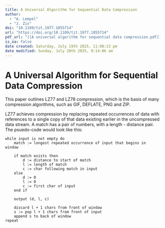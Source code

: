 ```yaml
---
title: A Universal Algorithm for Sequential Data Compression
author:
  - "A. Lempel"
  - "J. Ziv"
doi: "10.1109/tit.1977.1055714"
url: "https://doi.org/10.1109/tit.1977.1055714"
pdf_url: "[[A universal algorithm for sequential data compression.pdf]]"
is_oa: false
date created: Saturday, July 19th 2025, 11:08:13 pm
date modified: Sunday, July 20th 2025, 9:14:06 am
---
```


# A Universal Algorithm for Sequential Data Compression

This paper outlines LZ77 and LZ78 compression, which is the basis of many compression algorithms, such as GIF, DEFLATE, PNG and ZIP.

LZ77 achieves compression by replacing repeated occurrences of data with references to a single copy of that data existing earlier in the uncompressed data stream. A match has a pair of numbers, with a length - distance pair. The psuedo-code would look like this:

```
while input is not empty do
    match := longest repeated occurrence of input that begins in window

    if match exists then
        d := distance to start of match
        l := length of match
        c := char following match in input
    else
        d := 0
        l := 0
        c := first char of input
    end if

    output (d, l, c)

    discard l + 1 chars from front of window
    s := pop l + 1 chars from front of input
    append s to back of window
repeat
```
